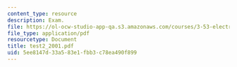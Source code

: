 ```yaml
---
content_type: resource
description: Exam.
file: https://ol-ocw-studio-app-qa.s3.amazonaws.com/courses/3-53-electrochemical-processing-of-materials-spring-2001/5ee8147d33a583e1fbb3c78ea490f899_test2_2001.pdf
file_type: application/pdf
resourcetype: Document
title: test2_2001.pdf
uid: 5ee8147d-33a5-83e1-fbb3-c78ea490f899
---
```

